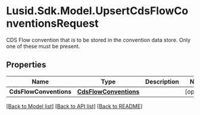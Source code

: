 # Lusid.Sdk.Model.UpsertCdsFlowConventionsRequest
CDS Flow convention that is to be stored in the convention data store.  Only one of these must be present.

## Properties

Name | Type | Description | Notes
------------ | ------------- | ------------- | -------------
**CdsFlowConventions** | [**CdsFlowConventions**](CdsFlowConventions.md) |  | [optional] 

[[Back to Model list]](../README.md#documentation-for-models) [[Back to API list]](../README.md#documentation-for-api-endpoints) [[Back to README]](../README.md)

